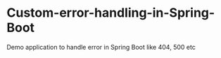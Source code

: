 # Custom-error-handling-in-Spring-Boot
Demo application to handle error in Spring Boot like 404, 500 etc
